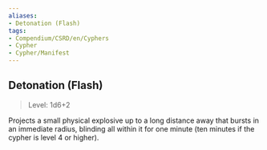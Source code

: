 ```yaml
---
aliases:
- Detonation (Flash)
tags:
- Compendium/CSRD/en/Cyphers
- Cypher
- Cypher/Manifest
---
```


  
## Detonation (Flash)  
>Level: 1d6+2  
  
Projects a small physical explosive up to a long distance away that bursts in an immediate radius, blinding all within it for one minute (ten minutes if the cypher is level 4 or higher).